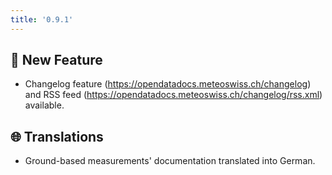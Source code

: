```yaml
---
title: '0.9.1'
---
```


<!-- Types of changes are
- :boom: Breaking Change
- :rocket: New Feature or Data
- :bug: Bug Fix
- :running_woman: Performance
- :high_brightness: Cleaning
- :memo: Documentation; follow all commits through [RSS feeds](https://github.com/MeteoSwiss/opendata/commits.atom)
- :robot: Dependencies
- :wrench: Maintenance
- :globe_with_meridians: Translations
-->

## :rocket: New Feature

- Changelog feature (https://opendatadocs.meteoswiss.ch/changelog) and RSS feed (https://opendatadocs.meteoswiss.ch/changelog/rss.xml) available.

## :globe_with_meridians: Translations

- Ground-based measurements' documentation translated into German.
